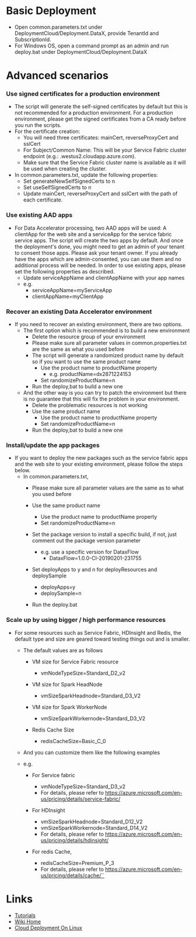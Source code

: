 # Basic Deployment
* Open common.parameters.txt under DeploymentCloud/Deployment.DataX, provide TenantId and SubscriptionId.
* For Windows OS, open a command prompt as an admin and run deploy.bat under DeploymentCloud/Deployment.DataX

# Advanced scenarios
###  Use signed certificates for a production environment
* The script will generate the self-signed certificates by default but this is not recommended for a production environment. For a production environment, please get the signed certificates from a CA ready before you run the scripts.
* For the certificate creation:
	* You will need three certificates: mainCert, reverseProxyCert and sslCert
	* For Subject/Common Name: This will be your Service Fabric cluster endpoint (e.g.: <SFclusterName>.westus2.cloudapp.azure.com). 
	* Make sure that the Service Fabric cluster name is available as it will be used when creating the cluster.
* In common.parameters.txt, update the following properties:
	* Set generateNewSelfSignedCerts to n
	* Set useSelfSignedCerts to n
	* Update mainCert, reverseProxyCert and sslCert with the path of each certificate.
		
### Use existing AAD apps
* For Data Accelerator processing, two AAD apps will be used: A clientApp for the web site and a serviceApp for the service fabric service apps. The script will create the two apps by default. And once the deployment's done, you might need to get an admin of your tenant to consent those apps. Please ask your tenant owner. If you already have the apps which are admin-consented, you can use them and no additional process will be needed. In order to use existing apps, please set the following properties as described.
	* Update serviceAppName and clientAppName with your app names
	* e.g.
		* serviceAppName=myServiceApp
		* clientAppName=myClientApp

### Recover an existing Data Accelerator environment
* If you need to recover an existing environment, there are two options. 
	* The first option which is recommended is to build a new environment
		* Delete the resource group of your environment 
		* Please make sure all parameter values in common.properties.txt are the same as what you used before
		* The script will generate a randomized product name by default so if you want to use the same product name
			* Use the product name to productName property
				* e.g. productName=dx2871224153
		 	* Set randomizeProductName=n
		* Run the deploy,bat to build a new one
	* And the other way is you can try to patch the environment but there is no guarantee that this will fix the problem in your environment.  
		* Delete the problematic resources is not working
		* Use the same product name
			* Use the product name to productName property
			* Set randomizeProductName=n
		* Run the deploy,bat to build a new one

### Install/update the app packages
* If you want to deploy the new packages such as the service fabric apps and the web site to your existing environment, please follow the steps below.
	* In common.parameters.txt,
		* Please make sure all parameter values are the same as to what you used before
		* Use the same product name
			* Use the product name to productName property
			* Set randomizeProductName=n
		* Set the package version to install a specific build, if not, just comment out the package version parameter
			* e.g. use a specific version for DataxFlow
				* DataxFlow=1.0.0-CI-20190201-231755
			
		* Set deployApps to y and n for deployResources and deploySample
			* deployApps=y
			* deploySample=n
		* Run the deploy.bat

### Scale up by using bigger / high performance resources
* For some resources such as Service Fabric, HDInsight and Redis, the default type and size are geared toward testing things out and is smaller.
	* The default values are as follows
	
		* VM size for Service Fabric resource
			* vmNodeTypeSize=Standard_D2_v2
		
		* VM size for Spark HeadNode
			* vmSizeSparkHeadnode=Standard_D3_V2
		
		* VM size for Spark WorkerNode
			* vmSizeSparkWorkernode=Standard_D3_V2
		
		* Redis Cache Size
			* redisCacheSize=Basic_C_0
		
	* And you can customize them like the following examples
	
	* e.g. 
		* For Service fabric
		  * vmNodeTypeSize=Standard_D3_v2
		  * For details, please refer to https://azure.microsoft.com/en-us/pricing/details/service-fabric/
	
		* For HDInsight
		  * vmSizeSparkHeadnode=Standard_D12_V2
		  * vmSizeSparkWorkernode=Standard_D14_V2
		  * For details, please refer to https://azure.microsoft.com/en-us/pricing/details/hdinsight/
	
		* For redis Cache, 
		  * redisCacheSize=Premium_P_3
		  * For details, please refer to https://azure.microsoft.com/en-us/pricing/details/cache/``

# Links
* [Tutorials](Tutorials)
* [Wiki Home](Home) 
* [Cloud Deployment On Linux](Cloud-Deployment-On-Linux) 